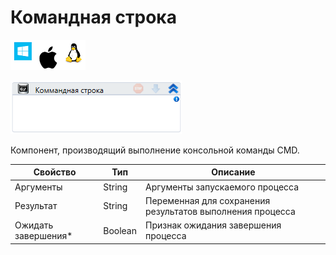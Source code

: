 # Командная строка

![](<../../../.gitbook/assets/image (119) (124).png>)

![](<../../../.gitbook/assets/image (63).png>)

Компонент, производящий выполнение консольной команды CMD.

| Свойство             | Тип     | Описание                                                  |
| -------------------- | ------- | --------------------------------------------------------- |
| Аргументы            | String  | Аргументы запускаемого процесса                           |
| Результат            | String  | Переменная для сохранения результатов выполнения процесса |
| Ожидать завершения\* | Boolean | Признак ожидания завершения процесса                      |
